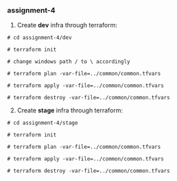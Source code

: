 ### assignment-4

1. Create **dev** infra through terraform:

```
# cd assignment-4/dev

# terraform init

# change windows path / to \ accordingly

# terraform plan -var-file=../common/common.tfvars

# terraform apply -var-file=../common/common.tfvars

# terraform destroy -var-file=../common/common.tfvars
```


2. Create **stage** infra through terraform:

```
# cd assignment-4/stage

# terraform init

# terraform plan -var-file=../common/common.tfvars

# terraform apply -var-file=../common/common.tfvars

# terraform destroy -var-file=../common/common.tfvars
```
